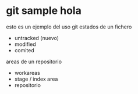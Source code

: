 # git sample hola

esto es un ejemplo del uso git
estados de un fichero

- untracked (nuevo)
- modified
- comited

areas de un repositorio

- workareas
- stage / index area
- repositorio 
